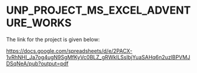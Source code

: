 # UNP_PROJECT_MS_EXCEL_ADVENTURE_WORKS

The link for the project is given below:

https://docs.google.com/spreadsheets/d/e/2PACX-1vRhNHI_Ja7og4ugN9SgMfKyVc0BLZ_gRWklLSsIbjYuaSAHq6n2uzlBPVMJDSqNeA/pub?output=pdf
